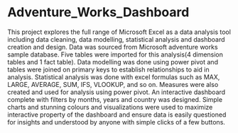 # Adventure_Works_Dashboard
This project explores the full range of Microsoft Excel as a data analysis tool including data cleaning, data modelling, statistical analysis and dashboard creation and design. 
  Data was sourced from Microsoft adventure works sample database. 
  Five tables were imported for this analysis(4 dimension tables and 1 fact table). Data modelling was done using power pivot and tables were joined on primary keys to establish relationships to aid in analysis.
  Statistical analysis was done with excel formulas such as MAX, LARGE, AVERAGE, SUM, IFS, VLOOKUP, and so on. Measures were also created and used for analysis using power pivot. 
  An interactive dashboard complete with filters by months, years and country was designed. Simple charts and stunning colours and visualizations were used to maximize interactive property of the dashboard and ensure data is easily questioned for insights and understood by anyone with simple clicks of a few buttons. 
